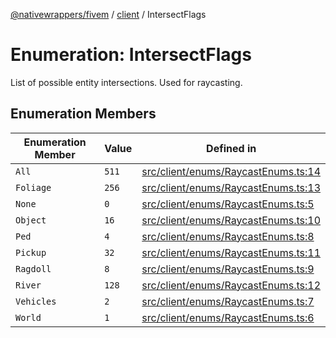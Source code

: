 [@nativewrappers/fivem](../../README.md) / [client](../README.md) / IntersectFlags

# Enumeration: IntersectFlags

List of possible entity intersections. Used for raycasting.

## Enumeration Members

| Enumeration Member | Value | Defined in |
| ------ | ------ | ------ |
| `All` | `511` | [src/client/enums/RaycastEnums.ts:14](https://github.com/nativewrappers/fivem/blob/23974f37709c3a4a6a2e52877548e496df556c3f/src/client/enums/RaycastEnums.ts#L14) |
| `Foliage` | `256` | [src/client/enums/RaycastEnums.ts:13](https://github.com/nativewrappers/fivem/blob/23974f37709c3a4a6a2e52877548e496df556c3f/src/client/enums/RaycastEnums.ts#L13) |
| `None` | `0` | [src/client/enums/RaycastEnums.ts:5](https://github.com/nativewrappers/fivem/blob/23974f37709c3a4a6a2e52877548e496df556c3f/src/client/enums/RaycastEnums.ts#L5) |
| `Object` | `16` | [src/client/enums/RaycastEnums.ts:10](https://github.com/nativewrappers/fivem/blob/23974f37709c3a4a6a2e52877548e496df556c3f/src/client/enums/RaycastEnums.ts#L10) |
| `Ped` | `4` | [src/client/enums/RaycastEnums.ts:8](https://github.com/nativewrappers/fivem/blob/23974f37709c3a4a6a2e52877548e496df556c3f/src/client/enums/RaycastEnums.ts#L8) |
| `Pickup` | `32` | [src/client/enums/RaycastEnums.ts:11](https://github.com/nativewrappers/fivem/blob/23974f37709c3a4a6a2e52877548e496df556c3f/src/client/enums/RaycastEnums.ts#L11) |
| `Ragdoll` | `8` | [src/client/enums/RaycastEnums.ts:9](https://github.com/nativewrappers/fivem/blob/23974f37709c3a4a6a2e52877548e496df556c3f/src/client/enums/RaycastEnums.ts#L9) |
| `River` | `128` | [src/client/enums/RaycastEnums.ts:12](https://github.com/nativewrappers/fivem/blob/23974f37709c3a4a6a2e52877548e496df556c3f/src/client/enums/RaycastEnums.ts#L12) |
| `Vehicles` | `2` | [src/client/enums/RaycastEnums.ts:7](https://github.com/nativewrappers/fivem/blob/23974f37709c3a4a6a2e52877548e496df556c3f/src/client/enums/RaycastEnums.ts#L7) |
| `World` | `1` | [src/client/enums/RaycastEnums.ts:6](https://github.com/nativewrappers/fivem/blob/23974f37709c3a4a6a2e52877548e496df556c3f/src/client/enums/RaycastEnums.ts#L6) |
